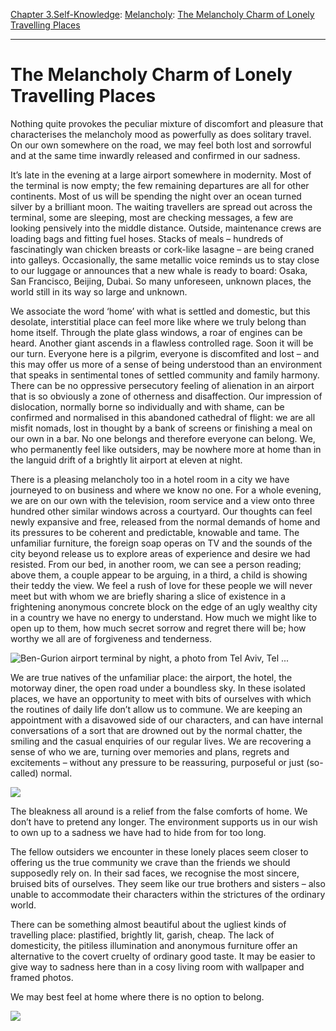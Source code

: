 [Chapter 3.Self-Knowledge](https://www.theschooloflife.com/thebookoflife/category/self-knowledge/): [Melancholy](https://www.theschooloflife.com/thebookoflife/category/self-knowledge/melancholy/): [The Melancholy Charm of Lonely Travelling Places](https://www.theschooloflife.com/thebookoflife/the-charm-of-lonely-places/)

* * *

# The Melancholy Charm of Lonely Travelling Places

Nothing quite provokes the peculiar mixture of discomfort and pleasure that characterises the melancholy mood as powerfully as does solitary travel. On our own somewhere on the road, we may feel both lost and sorrowful and at the same time inwardly released and confirmed in our sadness.

It’s late in the evening at a large airport somewhere in modernity. Most of the terminal is now empty; the few remaining departures are all for other continents. Most of us will be spending the night over an ocean turned silver by a brilliant moon. The waiting travellers are spread out across the terminal, some are sleeping, most are checking messages, a few are looking pensively into the middle distance. Outside, maintenance crews are loading bags and fitting fuel hoses. Stacks of meals – hundreds of fascinatingly wan chicken breasts or cork-like lasagne – are being craned into galleys. Occasionally, the same metallic voice reminds us to stay close to our luggage or announces that a new whale is ready to board: Osaka, San Francisco, Beijing, Dubai. So many unforeseen, unknown places, the world still in its way so large and unknown.

We associate the word ‘home’ with what is settled and domestic, but this desolate, interstitial place can feel more like where we truly belong than home itself. Through the plate glass windows, a roar of engines can be heard. Another giant ascends in a flawless controlled rage. Soon it will be our turn. Everyone here is a pilgrim, everyone is discomfited and lost – and this may offer us more of a sense of being understood than an environment that speaks in sentimental tones of settled community and family harmony. There can be no oppressive persecutory feeling of alienation in an airport that is so obviously a zone of otherness and disaffection. Our impression of dislocation, normally borne so individually and with shame, can be confirmed and normalised in this abandoned cathedral of flight: we are all misfit nomads, lost in thought by a bank of screens or finishing a meal on our own in a bar. No one belongs and therefore everyone can belong. We, who permanently feel like outsiders, may be nowhere more at home than in the languid drift of a brightly lit airport at eleven at night.

There is a pleasing melancholy too in a hotel room in a city we have journeyed to on business and where we know no one. For a whole evening, we are on our own with the television, room service and a view onto three hundred other similar windows across a courtyard. Our thoughts can feel newly expansive and free, released from the normal demands of home and its pressures to be coherent and predictable, knowable and tame. The unfamiliar furniture, the foreign soap operas on TV and the sounds of the city beyond release us to explore areas of experience and desire we had resisted. From our bed, in another room, we can see a person reading; above them, a couple appear to be arguing, in a third, a child is showing their teddy the view. We feel a rush of love for these people we will never meet but with whom we are briefly sharing a slice of existence in a frightening anonymous concrete block on the edge of an ugly wealthy city in a country we have no energy to understand. How much we might like to open up to them, how much secret sorrow and regret there will be; how worthy we all are of forgiveness and tenderness.

![Ben-Gurion airport terminal by night, a photo from Tel Aviv, Tel ...](https://i1.trekearth.com/photos/89575/ben-gurion_terminal_at_night.jpg)

We are true natives of the unfamiliar place: the airport, the hotel, the motorway diner, the open road under a boundless sky. In these isolated places, we have an opportunity to meet with bits of ourselves with which the routines of daily life don’t allow us to commune. We are keeping an appointment with a disavowed side of our characters, and can have internal conversations of a sort that are drowned out by the normal chatter, the smiling and the casual enquiries of our regular lives. We are recovering a sense of who we are, turning over memories and plans, regrets and excitements – without any pressure to be reassuring, purposeful or just (so-called) normal.

![](https://www.utata.org/sundaysalon/files/2015/08/wim7.jpg)

The bleakness all around is a relief from the false comforts of home. We don’t have to pretend any longer. The environment supports us in our wish to own up to a sadness we have had to hide from for too long.&nbsp;

The fellow outsiders we encounter in these lonely places seem closer to offering us the true community we crave than the friends we should supposedly rely on. In their sad faces, we recognise the most sincere, bruised bits of ourselves. They seem like our true brothers and sisters – also unable to accommodate their characters within the strictures of the ordinary world.

There can be something almost beautiful about the ugliest kinds of travelling place: plastified, brightly lit, garish, cheap. The lack of domesticity, the pitiless illumination and anonymous furniture offer an alternative to the covert cruelty of ordinary good taste. It may be easier to give way to sadness here than in a cosy living room with wallpaper and framed photos.

We may best feel at home where there is no option to belong.

[![](https://img.youtube.com/vi/OIF5QtnPA3A/0.jpg)](https://www.youtube.com/embed/OIF5QtnPA3A '')
